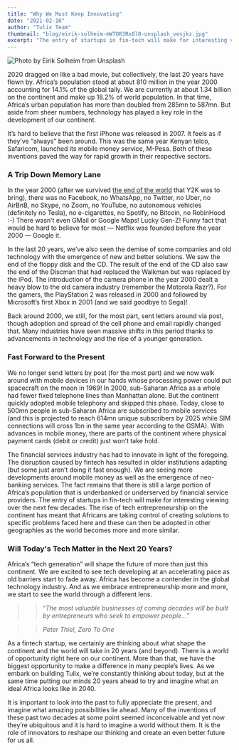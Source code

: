 ```yaml
---
title: "Why We Must Keep Innovating"
date: "2021-02-10"
author: "Tulix Team"
thumbnail: "blog/eirik-solheim-mWTOR3Rx8l8-unsplash_vesjkz.jpg"
excerpt: "The entry of startups in fin-tech will make for interesting viewing over the next few decades."
---
```


![Photo by Eirik Solheim from Unsplash](https://res.cloudinary.com/tulix/image/upload/w_717,c_fill/v1669184037/blog/eirik-solheim-mWTOR3Rx8l8-unsplash_vesjkz.jpg "Image of old generation mobile phones.")

2020 dragged on like a bad movie, but collectively, the last 20 years have flown by. Africa’s population stood at about 810 million in the year 2000 accounting for 14.1% of the global tally. We are currently at about 1.34 billion on the continent and make up 18.2% of world population. In that time, Africa’s urban population has more than doubled from 285mn to 587mn. But aside from sheer numbers, technology has played a key role in the development of our continent.

It’s hard to believe that the first iPhone was released in 2007. It feels as if they’ve “always” been around. This was the same year Kenyan telco, Safaricom, launched its mobile money service, M-Pesa. Both of these inventions paved the way for rapid growth in their respective sectors.

### A Trip Down Memory Lane

In the year 2000 (after we survived [the end of the world](https://www.inc.com/geoffrey-james/the-day-the-world-didnt-end.html "Link to article by Geoffrey James") that Y2K was to bring), there was no Facebook, no WhatsApp, no Twitter, no Uber, no AirBnB, no Skype, no Zoom, no YouTube, no autonomous vehicles (definitely no Tesla), no e-cigarettes, no Spotify, no Bitcoin, no RobinHood :-) There wasn’t even GMail or Google Maps! Lucky Gen-Z! Funny fact that would be hard to believe for most — Netflix was founded before the year 2000 — Google it.

In the last 20 years, we’ve also seen the demise of some companies and old technology with the emergence of new and better solutions. We saw the end of the floppy disk and the CD. The result of the end of the CD also saw the end of the Discman that had replaced the Walkman but was replaced by the iPod. The introduction of the camera phone in the year 2000 dealt a heavy blow to the old camera industry (remember the Motorola Razr?). For the gamers, the PlayStation 2 was released in 2000 and followed by Microsoft’s first Xbox in 2001 (and we said goodbye to Sega)!

Back around 2000, we still, for the most part, sent letters around via post, though adoption and spread of the cell phone and email rapidly changed that. Many industries have seen massive shifts in this period thanks to advancements in technology and the rise of a younger generation.

### Fast Forward to the Present

We no longer send letters by post (for the most part) and we now walk around with mobile devices in our hands whose processing power could put spacecraft on the moon in 1969! In 2000, sub-Saharan Africa as a whole had fewer fixed telephone lines than Manhattan alone. But the continent quickly adopted mobile telephony and skipped this phase. Today, close to 500mn people in sub-Saharan Africa are subscribed to mobile services (and this is projected to reach 614mn unique subscribers by 2025 while SIM connections will cross 1bn in the same year according to the GSMA). With advances in mobile money, there are parts of the continent where physical payment cards (debit or credit) just won’t take hold.

The financial services industry has had to innovate in light of the foregoing. The disruption caused by fintech has resulted in older institutions adapting (but some just aren’t doing it fast enough). We are seeing more developments around mobile money as well as the emergence of neo-banking services. The fact remains that there is still a large portion of Africa’s population that is underbanked or underserved by financial service providers. The entry of startups in fin-tech will make for interesting viewing over the next few decades. The rise of tech entrepreneurship on the continent has meant that Africans are taking control of creating solutions to specific problems faced here and these can then be adopted in other geographies as the world becomes more and more similar.

### Will Today's Tech Matter in the Next 20 Years?

Africa’s “tech generation” will shape the future of more than just this continent. We are excited to see tech developing at an accelerating pace as old barriers start to fade away. Africa has become a contender in the global technology industry. And as we embrace entrepreneurship more and more, we start to see the world through a different lens.

> > “_The most valuable businesses of coming decades will be built by entrepreneurs who seek to empower people…_”

> > _Peter Thiel, Zero To One_

As a fintech startup, we certainly are thinking about what shape the continent and the world will take in 20 years (and beyond). There is a world of opportunity right here on our continent. More than that, we have the biggest opportunity to make a difference in many people’s lives. As we embark on building Tulix, we’re constantly thinking about today, but at the same time putting our minds 20 years ahead to try and imagine what an ideal Africa looks like in 2040.

It is important to look into the past to fully appreciate the present, and imagine what amazing possibilities lie ahead. Many of the inventions of these past two decades at some point seemed inconceivable and yet now they’re ubiquitous and it is hard to imagine a world without them. It is the role of innovators to reshape our thinking and create an even better future for us all.
